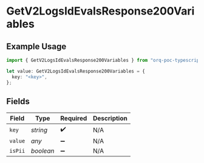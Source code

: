 # GetV2LogsIdEvalsResponse200Variables

## Example Usage

```typescript
import { GetV2LogsIdEvalsResponse200Variables } from "orq-poc-typescript-multi-env-version/models/operations";

let value: GetV2LogsIdEvalsResponse200Variables = {
  key: "<key>",
};
```

## Fields

| Field              | Type               | Required           | Description        |
| ------------------ | ------------------ | ------------------ | ------------------ |
| `key`              | *string*           | :heavy_check_mark: | N/A                |
| `value`            | *any*              | :heavy_minus_sign: | N/A                |
| `isPii`            | *boolean*          | :heavy_minus_sign: | N/A                |